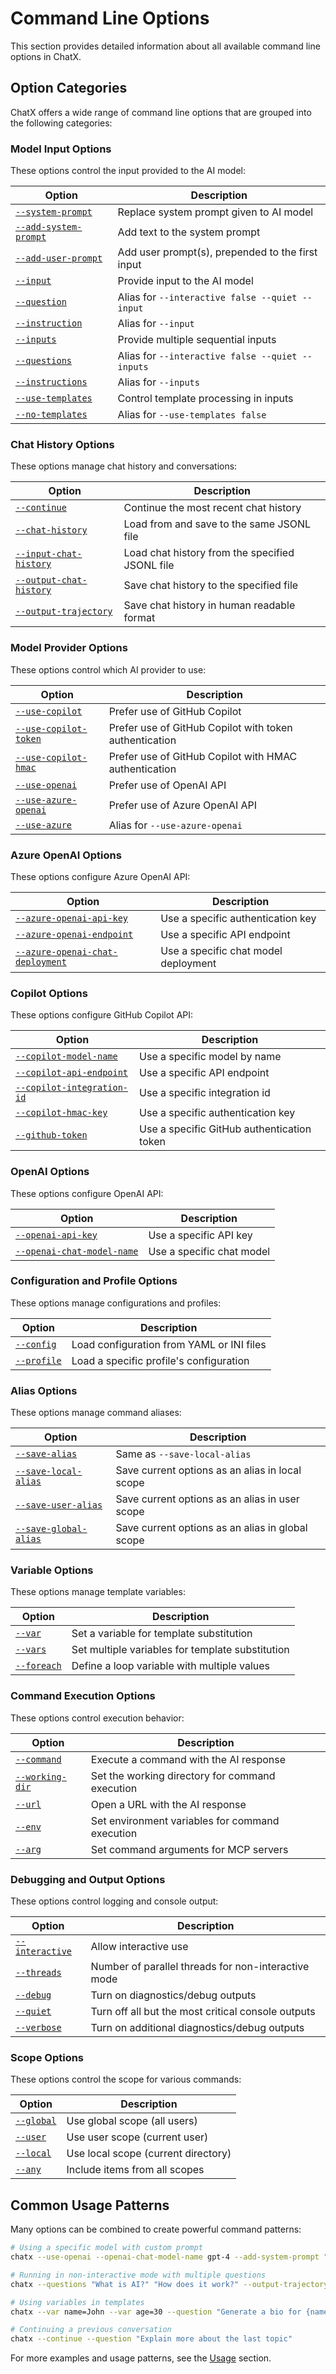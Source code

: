 # Command Line Options

This section provides detailed information about all available command line options in ChatX.

## Option Categories

ChatX offers a wide range of command line options that are grouped into the following categories:

### Model Input Options

These options control the input provided to the AI model:

| Option | Description |
|--------|-------------|
| [`--system-prompt`](system-prompt.md) | Replace system prompt given to AI model |
| [`--add-system-prompt`](add-system-prompt.md) | Add text to the system prompt |
| [`--add-user-prompt`](add-user-prompt.md) | Add user prompt(s), prepended to the first input |
| [`--input`](input.md) | Provide input to the AI model |
| [`--question`](question.md) | Alias for `--interactive false --quiet --input` |
| [`--instruction`](instruction.md) | Alias for `--input` |
| [`--inputs`](inputs.md) | Provide multiple sequential inputs |
| [`--questions`](questions.md) | Alias for `--interactive false --quiet --inputs` |
| [`--instructions`](instructions.md) | Alias for `--inputs` |
| [`--use-templates`](use-templates.md) | Control template processing in inputs |
| [`--no-templates`](no-templates.md) | Alias for `--use-templates false` |

### Chat History Options

These options manage chat history and conversations:

| Option | Description |
|--------|-------------|
| [`--continue`](continue.md) | Continue the most recent chat history |
| [`--chat-history`](chat-history.md) | Load from and save to the same JSONL file |
| [`--input-chat-history`](input-chat-history.md) | Load chat history from the specified JSONL file |
| [`--output-chat-history`](output-chat-history.md) | Save chat history to the specified file |
| [`--output-trajectory`](output-trajectory.md) | Save chat history in human readable format |

### Model Provider Options

These options control which AI provider to use:

| Option | Description |
|--------|-------------|
| [`--use-copilot`](use-copilot.md) | Prefer use of GitHub Copilot |
| [`--use-copilot-token`](use-copilot-token.md) | Prefer use of GitHub Copilot with token authentication |
| [`--use-copilot-hmac`](use-copilot-hmac.md) | Prefer use of GitHub Copilot with HMAC authentication |
| [`--use-openai`](use-openai.md) | Prefer use of OpenAI API |
| [`--use-azure-openai`](use-azure-openai.md) | Prefer use of Azure OpenAI API |
| [`--use-azure`](use-azure.md) | Alias for `--use-azure-openai` |

### Azure OpenAI Options

These options configure Azure OpenAI API:

| Option | Description |
|--------|-------------|
| [`--azure-openai-api-key`](azure-openai-api-key.md) | Use a specific authentication key |
| [`--azure-openai-endpoint`](azure-openai-endpoint.md) | Use a specific API endpoint |
| [`--azure-openai-chat-deployment`](azure-openai-chat-deployment.md) | Use a specific chat model deployment |

### Copilot Options

These options configure GitHub Copilot API:

| Option | Description |
|--------|-------------|
| [`--copilot-model-name`](copilot-model-name.md) | Use a specific model by name |
| [`--copilot-api-endpoint`](copilot-api-endpoint.md) | Use a specific API endpoint |
| [`--copilot-integration-id`](copilot-integration-id.md) | Use a specific integration id |
| [`--copilot-hmac-key`](copilot-hmac-key.md) | Use a specific authentication key |
| [`--github-token`](github-token.md) | Use a specific GitHub authentication token |

### OpenAI Options

These options configure OpenAI API:

| Option | Description |
|--------|-------------|
| [`--openai-api-key`](openai-api-key.md) | Use a specific API key |
| [`--openai-chat-model-name`](openai-chat-model-name.md) | Use a specific chat model |

### Configuration and Profile Options

These options manage configurations and profiles:

| Option | Description |
|--------|-------------|
| [`--config`](config.md) | Load configuration from YAML or INI files |
| [`--profile`](profile.md) | Load a specific profile's configuration |

### Alias Options

These options manage command aliases:

| Option | Description |
|--------|-------------|
| [`--save-alias`](save-alias.md) | Same as `--save-local-alias` |
| [`--save-local-alias`](save-local-alias.md) | Save current options as an alias in local scope |
| [`--save-user-alias`](save-user-alias.md) | Save current options as an alias in user scope |
| [`--save-global-alias`](save-global-alias.md) | Save current options as an alias in global scope |

### Variable Options

These options manage template variables:

| Option | Description |
|--------|-------------|
| [`--var`](var.md) | Set a variable for template substitution |
| [`--vars`](vars.md) | Set multiple variables for template substitution |
| [`--foreach`](foreach.md) | Define a loop variable with multiple values |

### Command Execution Options

These options control execution behavior:

| Option | Description |
|--------|-------------|
| [`--command`](command.md) | Execute a command with the AI response |
| [`--working-dir`](working-dir.md) | Set the working directory for command execution |
| [`--url`](url.md) | Open a URL with the AI response |
| [`--env`](env.md) | Set environment variables for command execution |
| [`--arg`](arg.md) | Set command arguments for MCP servers |

### Debugging and Output Options

These options control logging and console output:

| Option | Description |
|--------|-------------|
| [`--interactive`](interactive.md) | Allow interactive use |
| [`--threads`](threads.md) | Number of parallel threads for non-interactive mode |
| [`--debug`](debug.md) | Turn on diagnostics/debug outputs |
| [`--quiet`](quiet.md) | Turn off all but the most critical console outputs |
| [`--verbose`](verbose.md) | Turn on additional diagnostics/debug outputs |

### Scope Options

These options control the scope for various commands:

| Option | Description |
|--------|-------------|
| [`--global`](global.md) | Use global scope (all users) |
| [`--user`](user.md) | Use user scope (current user) |
| [`--local`](local.md) | Use local scope (current directory) |
| [`--any`](any.md) | Include items from all scopes |

## Common Usage Patterns

Many options can be combined to create powerful command patterns:

```bash
# Using a specific model with custom prompt
chatx --use-openai --openai-chat-model-name gpt-4 --add-system-prompt "You are a helpful assistant"

# Running in non-interactive mode with multiple questions
chatx --questions "What is AI?" "How does it work?" --output-trajectory answers.md

# Using variables in templates
chatx --var name=John --var age=30 --question "Generate a bio for {name}, who is {age} years old"

# Continuing a previous conversation
chatx --continue --question "Explain more about the last topic"
```

For more examples and usage patterns, see the [Usage](../../../usage/basics.md) section.